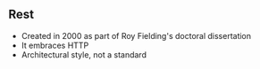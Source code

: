 ## Rest

* Created in 2000 as part of Roy Fielding's doctoral dissertation
* It embraces HTTP
* Architectural style, not a standard
